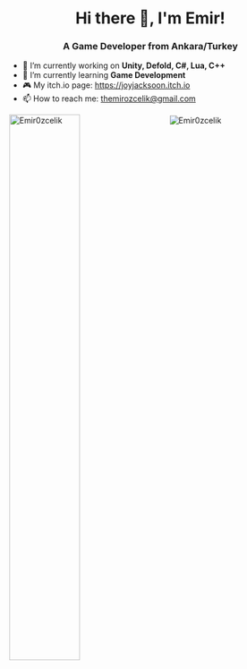 <h1 align="center">Hi there 👋, I'm Emir!</h1>
<h3 align="center">A Game Developer from Ankara/Turkey</h3>

- 🔭 I’m currently working on **Unity, Defold, C#, Lua, C++**
- 🌱 I’m currently learning **Game Development**
- :video_game: My itch.io page: https://joyjacksoon.itch.io
- 📫 How to reach me: themirozcelik@gmail.com

 <p>
   <img align="left" src="https://github-readme-stats.vercel.app/api?username=Emir0zcelik&show_icons=true&theme=github_dark" alt="Emir0zcelik" width="50%"/>
    &nbsp; &nbsp; &nbsp; &nbsp;
   <img align="center" src="https://github-readme-stats.vercel.app/api/top-langs/?username=Emir0zcelik&layout=compact&theme=github_dark" alt="Emir0zcelik"/>
 </p>

<p>  

